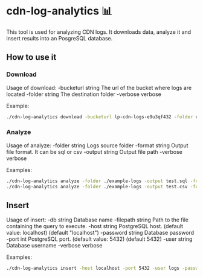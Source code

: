 # cdn-log-analytics 📊

This tool is used for analyzing CDN logs.
It downloads data, analyze it and insert results into an PosgreSQL database.

## How to use it
### Download
Usage of download:
  -bucketurl string
        The url of the bucket where logs are located
  -folder string
        The destination folder
  -verbose
        verbose

Example:
```bash
./cdn-log-analytics download -bucketurl lp-cdn-logs-e9u3qf432 -folder download -verbose
```

### Analyze
Usage of analyze:
  -folder string
        Logs source folder
  -format string
        Output file format. It can be sql or csv
  -output string
        Output file path
  -verbose
        verbose

Examples:
```bash
./cdn-log-analytics analyze -folder ./example-logs -output test.sql -format sql
./cdn-log-analytics analyze -folder ./example-logs -output test.csv -format csv
```

## Insert
Usage of insert:
  -db string
        Database name
  -filepath string
        Path to the file containing the query to execute.
  -host string
        PostgreSQL host. (default value: localhost) (default "localhost")
  -password string
        Database password
  -port int
        PostgreSQL port. (default value: 5432) (default 5432)
  -user string
        Database username
  -verbose
        verbose

Examples:
```bash
./cdn-log-analytics insert -host localhost -port 5432 -user logs -password Passw0rd -db itpqedrl -filepath ./test.sql -verbose
```